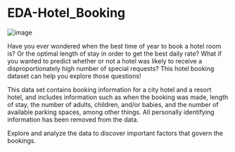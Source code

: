 # EDA-Hotel_Booking

![image](https://github.com/rafiddeshmukh/EDA-Hotel_Booking/assets/52603382/6eff929f-ed0e-4b7c-8257-b80ad7c5446b)


Have you ever wondered when the best time of year to book a hotel room is? Or the optimal length of stay in order to get the best daily rate? What if you wanted to predict whether or not a hotel was likely to receive a disproportionately high number of special requests? This hotel booking dataset can help you explore those questions!


This data set contains booking information for a city hotel and a resort hotel, and includes information such as when the booking was made, length of stay, the number of adults, children, and/or babies, and the number of available parking spaces, among other things. All personally identifying information has been removed from the data.


Explore and analyze the data to discover important factors that govern the bookings.

